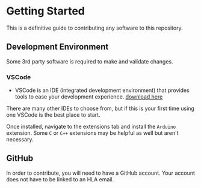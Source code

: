 # Getting Started
This is a definitive guide to contributing any software to this repository.

## Development Environment
Some 3rd party software is required to make and validate changes.
### VSCode
- VSCode is an IDE (integrated development environment) that provides tools to ease your development experience. [download here](https://code.visualstudio.com/download)

There are many other IDEs to choose from, but if this is your first time using one VSCode is the best place to start.

Once installed, navigate to the extensions tab and install the `Arduino` extension. Some `C` or `C++` extensions may be helpful as well but aren't necessary.


## GitHub
In order to contribute, you will need to have a GitHub account. Your account does not have to be linked to an HLA email.